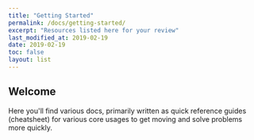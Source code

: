 ```yaml
---
title: "Getting Started"
permalink: /docs/getting-started/
excerpt: "Resources listed here for your review"
last_modified_at: 2019-02-19
date: 2019-02-19
toc: false
layout: list
---
```


## Welcome
Here you'll find various docs, primarily written as quick reference guides (cheatsheet) for various core usages to get moving and solve problems more quickly.
